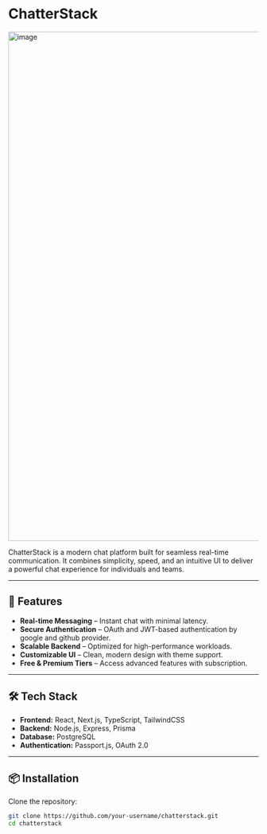 # ChatterStack

<img width="1024" height="1024" alt="image" src="https://github.com/user-attachments/assets/77776fe5-e5ed-4547-a02a-f52f1899877d" />

ChatterStack is a modern chat platform built for seamless real-time communication. It combines simplicity, speed, and an intuitive UI to deliver a powerful chat experience for individuals and teams.

---

## 🚀 Features

- **Real-time Messaging** – Instant chat with minimal latency.    
- **Secure Authentication** – OAuth and JWT-based authentication by google and github provider.  
- **Scalable Backend** – Optimized for high-performance workloads.  
- **Customizable UI** – Clean, modern design with theme support.  
- **Free & Premium Tiers** – Access advanced features with subscription.  

---

## 🛠️ Tech Stack

- **Frontend:** React, Next.js, TypeScript, TailwindCSS  
- **Backend:** Node.js, Express, Prisma  
- **Database:** PostgreSQL  
- **Authentication:** Passport.js, OAuth 2.0  

---

## 📦 Installation

Clone the repository:

```bash
git clone https://github.com/your-username/chatterstack.git
cd chatterstack
